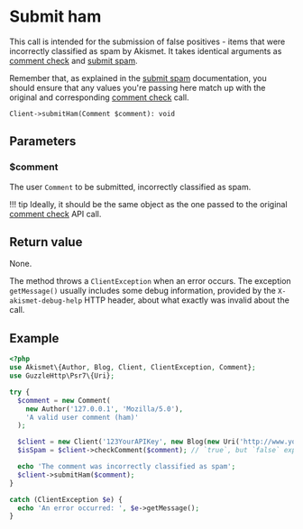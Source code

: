 # Submit ham
This call is intended for the submission of false positives - items that were incorrectly classified as spam by Akismet. It takes identical arguments as [comment check](comment_check.md) and [submit spam](submit_spam.md).

Remember that, as explained in the [submit spam](submit_spam.md) documentation, you should ensure that any values you're passing here match up with the original and corresponding [comment check](comment_check.md) call.

```
Client->submitHam(Comment $comment): void
```

## Parameters

### $comment
The user `Comment` to be submitted, incorrectly classified as spam.

!!! tip
    Ideally, it should be the same object as the one passed to the original [comment check](comment_check.md) API call.

## Return value
None.

The method throws a `ClientException` when an error occurs.
The exception `getMessage()` usually includes some debug information, provided by the `X-akismet-debug-help` HTTP header, about what exactly was invalid about the call.

## Example

```php
<?php
use Akismet\{Author, Blog, Client, ClientException, Comment};
use GuzzleHttp\Psr7\{Uri};

try {
  $comment = new Comment(
    new Author('127.0.0.1', 'Mozilla/5.0'),
    'A valid user comment (ham)'
  );

  $client = new Client('123YourAPIKey', new Blog(new Uri('http://www.yourblog.com')));
  $isSpam = $client->checkComment($comment); // `true`, but `false` expected.

  echo 'The comment was incorrectly classified as spam';
  $client->submitHam($comment);
}

catch (ClientException $e) {
  echo 'An error occurred: ', $e->getMessage();
}
```
